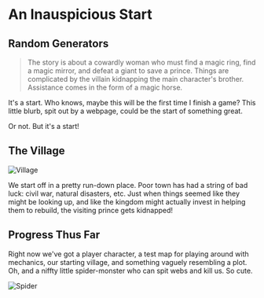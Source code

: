 # An Inauspicious Start

## Random Generators

>The story is about a cowardly woman who must find a magic ring, find a magic mirror, and defeat a giant to save a prince.  Things are complicated by the villain kidnapping the main character's brother.  Assistance comes in the form of a magic horse.

It's a start. Who knows, maybe this will be the first time I finish a game? This little blurb, spit out by a webpage, could be the start of something great.

Or not. But it's a start!

## The Village

![Village](https://gyazo.com/23964420c8f53e57028fcb3610caddd6)

We start off in a pretty run-down place. Poor town has had a string of bad luck: civil war, natural disasters, etc. Just when things seemed like they might be looking up, and like the kingdom might actually invest in helping them to rebuild, the visiting prince gets kidnapped!

## Progress Thus Far

Right now we've got a player character, a test map for playing around with mechanics, our starting village, and something vaguely resembling a plot. Oh, and a niffty little spider-monster who can spit webs and kill us. So cute.

![Spider](https://gyazo.com/8f827eab87022390811af7e2798f2afa)